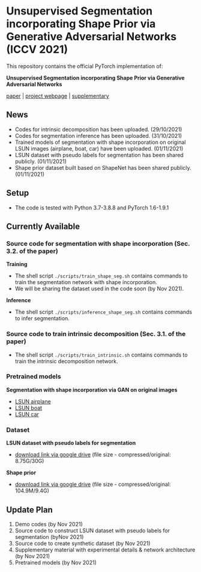# Unsupervised Segmentation incorporating Shape Prior via Generative Adversarial Networks (ICCV 2021)

This repository contains the official PyTorch implementation of:

**Unsupervised Segmentation incorporating Shape Prior
via Generative Adversarial Networks**

[paper](https://openaccess.thecvf.com/content/ICCV2021/papers/Kim_Unsupervised_Segmentation_Incorporating_Shape_Prior_via_Generative_Adversarial_Networks_ICCV_2021_paper.pdf) | [project webpage](https://dahyedahye.github.io/shape-gan-seg/) | [supplementary](https://drive.google.com/file/d/1p-Ej0vqYA6hb8ciumQcMosNdW4wkYne6/view?usp=sharing)

## News
* Codes for intrinsic decomposition has been uploaded. (29/10/2021)
* Codes for segmentation inference has been uploaded. (31/10/2021)
* Trained models of segmentation with shape incorporation on original LSUN images (airplane, boat, car) have been uploaded. (01/11/2021)
* LSUN dataset with pseudo labels for segmentation has been shared publicly. (01/11/2021)
* Shape prior dataset built based on ShapeNet has been shared publicly. (01/11/2021)

## Setup
* The code is tested with Python 3.7-3.8.8 and PyTorch 1.6-1.9.1
  
## Currently Available
### Source code for segmentation with shape incorporation (Sec. 3.2. of the paper)
**Training**
* The shell script `./scripts/train_shape_seg.sh` contains commands to train the segmentation network with shape incorporation.
* We will be sharing the dataset used in the code soon (by Nov 2021).
<!-- ```bash
$ cd ./scripts
$ chmod +x train_shape_seg.sh
$ ./train_shape_seg.sh
``` -->
**Inference**
* The shell script `./scripts/inference_shape_seg.sh` contains commands to infer segmentation.
### Source code to train intrinsic decomposition (Sec. 3.1. of the paper)
* The shell script `./scripts/train_intrinsic.sh` contains commands to train the intrinsic decomposition network.
### Pretrained models
**Segmentation with shape incorporation via GAN on original images**
  * [LSUN airplane](https://github.com/dahyedahye/shape-gan-seg/blob/main/pretrained/lsun/shape_seg/lsun_airplane/trained_model_by_best_val_iou.pth)
  * [LSUN boat](https://github.com/dahyedahye/shape-gan-seg/blob/main/pretrained/lsun/shape_seg/lsun_boat/trained_model_by_best_val_iou.pth)
  * [LSUN car](https://github.com/dahyedahye/shape-gan-seg/blob/main/pretrained/lsun/shape_seg/lsun_car/trained_model_by_best_val_iou.pth)
### Dataset
**LSUN dataset with pseudo labels for segmentation**
  * [download link via google drive](https://drive.google.com/file/d/1y_b0DIrECcNTrUgi-YoHyn0901bmyimK/view?usp=sharing) (file size - compressed/original: 8.75G/30G)

**Shape prior**
  * [download link via google drive](https://drive.google.com/file/d/1kVlhiqyE-GnoZRYDYYkyF8FHcehFUtmG/view?usp=sharing) (file size - compressed/original: 104.9M/9.4G)
  
## Update Plan
1. Demo codes (by Nov 2021)
2. Source code to construct LSUN dataset with pseudo labels for segmentation (byNov 2021)
3. Source code to create synthetic dataset (by Nov 2021)
4. Supplementary material with experimental details & network architecture (by Nov 2021)
5. Pretrained models (by Nov 2021)